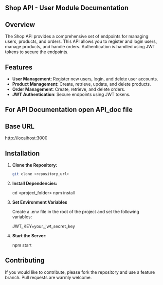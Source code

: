 ##                                      Shop API - User Module Documentation

## Overview

The Shop API provides a comprehensive set of endpoints for managing users, products, and orders. This API allows you to register and login users, manage products, and handle orders. Authentication is handled using JWT tokens to secure the endpoints.

## Features

- **User Management**: Register new users, login, and delete user accounts.
- **Product Management**: Create, retrieve, update, and delete products.
- **Order Management**: Create, retrieve, and delete orders.
- **JWT Authentication**: Secure endpoints using JWT tokens.

## For API Documentation open API_doc file

## Base URL

http://localhost:3000

## Installation

1. **Clone the Repository:**

   ```bash
   git clone <repository_url>

   ```

2. **Install Dependencies:**

   cd <project_folder>
   npm install

3. **Set Environment Variables**

   Create a .env file in the root of the project and set the following variables:

   JWT_KEY=your_jwt_secret_key

4. **Start the Server:**

   npm start

## Contributing

If you would like to contribute, please fork the repository and use a feature branch. Pull requests are warmly welcome.
